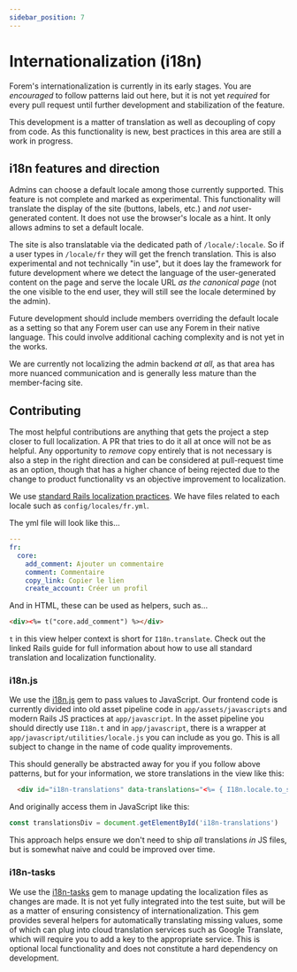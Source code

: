 ```yaml
---
sidebar_position: 7
---
```


# Internationalization (i18n)

Forem's internationalization is currently in its early stages. You are *encouraged* to follow patterns laid out here, but it is not yet *required* for every pull request until further development and stabilization of the feature.

This development is a matter of translation as well as decoupling of copy from code. As this functionality is new, best practices in this area are still a work in progress.

## i18n features and direction

Admins can choose a default locale among those currently supported. This feature is not complete and marked as experimental. This functionality will translate the display of the site (buttons, labels, etc.) and *not* user-generated content. It does not use the browser's locale as a hint. It only allows admins to set a default locale.

The site is also translatable via the dedicated path of `/locale/:locale`. So if a user types in `/locale/fr` they will get the french translation. This is also experimental and not technically "in use", but it does lay the framework for future development where we detect the language of the user-generated content on the page and serve the locale URL _as the canonical page_ (not the one visible to the end user, they will still see the locale determined by the admin).

Future development should include members overriding the default locale as a setting so that any Forem user can use any Forem in their native language. This could involve additional caching complexity and is not yet in the works.

We are currently not localizing the admin backend _at all_, as that area has more nuanced communication and is generally less mature than the member-facing site.

## Contributing

The most helpful contributions are anything that gets the project a step closer to full localization. A PR that tries to do it all at once will not be as helpful. Any opportunity to _remove_ copy entirely that is not necessary is also a step in the right direction and can be considered at pull-request time as an option, though that has a higher chance of being rejected due to the change to product functionality vs an objective improvement to localization.

We use [standard Rails localization practices](https://guides.rubyonrails.org/i18n.html). We have files related to each locale such as `config/locales/fr.yml`.

The yml file will look like this...

```yml
---
fr:
  core:
    add_comment: Ajouter un commentaire
    comment: Commentaire
    copy_link: Copier le lien
    create_account: Créer un profil
```

And in HTML, these can be used as helpers, such as...

```html
<div><%= t("core.add_comment") %></div>
```

`t` in this view helper context is short for `I18n.translate`. Check out the linked Rails guide for full information about how to use all standard translation and localization functionality.

### i18n.js

We use the [i18n.js](https://github.com/fnando/i18n-js) gem to pass values to JavaScript. Our frontend code is currently divided into old asset pipeline code in `app/assets/javascripts` and modern Rails JS practices at `app/javascript`. In the asset pipeline you should directly use `I18n.t` and in `app/javascript`, there is a wrapper at `app/javascript/utilities/locale.js` you can include as you go. This is all subject to change in the name of code quality improvements.

This should generally be abstracted away for you if you follow above patterns, but for your information, we store translations in the view like this:

```html
  <div id="i18n-translations" data-translations="<%= { I18n.locale.to_sym => { core: I18n::JS.translations[I18n.locale.to_sym][:core] } }.to_json %>"></div>
```

And originally access them in JavaScript like this:

```js
const translationsDiv = document.getElementById('i18n-translations')
```

This approach helps ensure we don't need to ship _all_ translations _in_ JS files, but is somewhat naive and could be improved over time.

### i18n-tasks

We use the [i18n-tasks](https://github.com/glebm/i18n-tasks) gem to manage updating the localization files as changes are made. It is not yet fully integrated into the test suite, but will be as a matter of ensuring consistency of internationalization. This gem provides several helpers for automatically translating missing values, some of which can plug into cloud translation services such as Google Translate, which will require you to add a key to the appropriate service. This is optional local functionality and does not constitute a hard dependency on development.